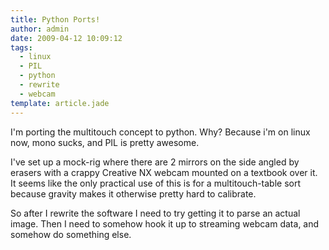 ```yaml
---
title: Python Ports!
author: admin
date: 2009-04-12 10:09:12
tags: 
  - linux
  - PIL
  - python
  - rewrite
  - webcam
template: article.jade
---
```


I'm porting the multitouch concept to python. Why? Because i'm on linux now, mono sucks, and PIL is pretty awesome.

I've set up a mock-rig where there are 2 mirrors on the side angled by erasers with a crappy Creative NX webcam mounted on a textbook over it. It seems like the only practical use of this is for a multitouch-table sort because gravity makes it otherwise pretty hard to calibrate.

So after I rewrite the software I need to try getting it to parse an actual image. Then I need to somehow hook it up to streaming webcam data, and somehow do something else.
